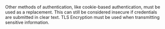 Other methods of authentication, like cookie-based authentication, must be
used as a replacement. This can still be considered insecure if credentials are
submitted in clear text. TLS Encryption must be used when transmitting sensitive
information.